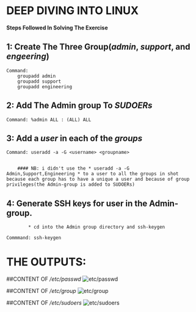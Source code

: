 #   DEEP DIVING INTO LINUX

**Steps Followed In Solving The Exercise**

## 1:   Create The Three Group(*admin*, *support*, and *engeering*)
    Command: 
        groupadd admin
        groupadd support
        groupadd engineering


## 2:   Add The Admin group To  *SUDOERs*
    Command: %admin ALL : (ALL) ALL 
        


## 3:   Add a *user* in each of the *groups*
    Command: useradd -a -G <username> <groupname>


        #### NB: i didn't use the * useradd -a -G Admin,Support,Engineering * to a user to all the groups in shot because each group has to have a unique a user and because of group privileges(the Admin-group is added to SUDOERs) 

## 4:   Generate SSH keys for user in the Admin-group. 
            * cd into the Admin group directory and ssh-keygen 
    
    Commmand: ssh-keygen




# THE OUTPUTS:

##CONTENT OF */etc/passwd*
![etc/passwd]()


##CONTENT OF */etc/group*
![etc/group]()


##CONTENT OF */etc/sudoers*
![etc/sudoers]()

